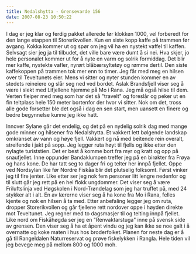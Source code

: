 ```yaml
---
title: Nedalshytta - Grensevarde 156
date: 2007-08-23 10:50:22
---
```


I dag er jeg klar og ferdig pakket allerede før klokken 1000, vel forberedt  for den lange etappen til Storerikvollen.  Kun en siste kopp kaffe på trammen før avgang.  Kokka kommer ut og spør om jeg vil ha en nystekt vaffel til kaffen. Selvsagt sier jeg ja til tilbudet, det ville bare være dumt å si nei. Hva skjer, jo hele personalet kommer ut for å nyte en varm og solrik formiddag. Det blir mer  kaffe, nystekte vafler, nyrørt blåbærsyltetøy og rømme dertil. Den siste kaffekoppen på trammen tok mer enn to timer. Jeg får med meg en hilsen over til Teveltunets eier. Mens vi sitter og nyter stunden kommer en av stedets reineiere og slår seg ned ved bordet. Aslak Brandsfjell viser seg å være i slekt med Lifjellene hjemme på Mo i Rana. Jeg må også hilse til dem. Verten fleiper med meg som har det så "travelt" og foreslår og peker ut en fin teltplass hele 150 meter bortenfor der hvor vi sitter. Nok om det, tross alle gode forsetter ble det også i dag en sen start, men uansett en finere og bedre begynnelse kunne jeg ikke hatt.

Innover Sylane går det endelig, og det på en nydelig solrik dag med mange gode minner og hilsener fra Nedalshytta. Et vakkert lett bølgende landskap omkranset av vann og høye fjell. Vakkert og nå med beitende rein overalt, streifende i jakt på sopp. Jeg legger ruta høyt til fjells og ikke etter den nylagte turiststien. Det er best å komme bort fra myr og kratt og opp på snaufjellet. Inne oppunder Bandaklumpen treffer jeg på en birøkter fra Frøya og hans kone. De har tatt seg to dager fri og telter her innpå fjellet. Oppe ved Nordsylan like før Nordre Fiskåa blir det plutselig folksomt. Først vinker jeg til fire jenter. Like etter ser jeg nok fem personer litt lengre nedenfor og til slutt går jeg rett på en hel flokk ungdommer. Det viser seg å være Friluftslinja ved Høgskolen i Nord-Trøndelag som jeg har truffet på, med 24 stykker alt i alt. En av lærerne viser seg å ha kone fra Mo i Rana, felles kjente og nok en hilsen å ta med. Etter anbefaling legger jeg om ruta, dropper Storerikvollen og går fjellene rett nordover oppe i høyden direkte mot Teveltunet.  Jeg regner med to dagsmasjer til og telting innpå fjellet. Like nord om Fiskåhøgda ser jeg en "Renvaktarstuga" inne på svensk side av grensen. Den viser seg å ha et åpent vindu og jeg kan ikke se noe galt i å overnatte og koke maten i hus hos broderfolket. Planen for neste dag er å gå til Rangeldalen Naturreservat og prøve fiskelykken i Rangla. Hele tiden vil jeg bevege meg på mellom 800 og 1000 moh.
